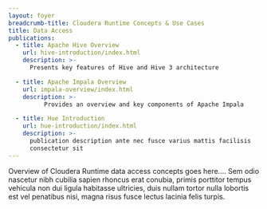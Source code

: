 ```yaml
---
layout: foyer
breadcrumb-title: Cloudera Runtime Concepts & Use Cases
title: Data Access
publications:
  - title: Apache Hive Overview
    url: hive-introduction/index.html
    description: >-
      Presents key features of Hive and Hive 3 architecture

  - title: Apache Impala Overview
    url: impala-overview/index.html
    description: >-
          Provides an overview and key components of Apache Impala

  - title: Hue Introduction
    url: hue-introduction/index.html
    description: >-
      publication description ante nec fusce varius mattis facilisis
      consectetur sit
---
```

Overview of Cloudera Runtime data access concepts goes here.... Sem odio
nascetur nibh cubilia sapien rhoncus erat conubia, primis porttitor
tempus vehicula non dui ligula habitasse ultricies, duis nullam tortor
nulla lobortis est vel penatibus nisi, magna risus fusce lectus lacinia
felis turpis.
